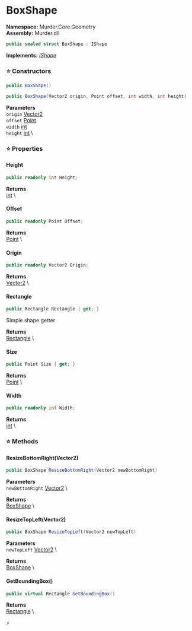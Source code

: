 # BoxShape

**Namespace:** Murder.Core.Geometry \
**Assembly:** Murder.dll

```csharp
public sealed struct BoxShape : IShape
```

**Implements:** _[IShape](/Murder/Core/Geometry/IShape.html)_

### ⭐ Constructors
```csharp
public BoxShape()
```

```csharp
public BoxShape(Vector2 origin, Point offset, int width, int height)
```

**Parameters** \
`origin` [Vector2](/Murder/Core/Geometry/Vector2.html) \
`offset` [Point](/Murder/Core/Geometry/Point.html) \
`width` [int](https://learn.microsoft.com/en-us/dotnet/api/System.Int32?view=net-7.0) \
`height` [int](https://learn.microsoft.com/en-us/dotnet/api/System.Int32?view=net-7.0) \

### ⭐ Properties
#### Height
```csharp
public readonly int Height;
```

**Returns** \
[int](https://learn.microsoft.com/en-us/dotnet/api/System.Int32?view=net-7.0) \
#### Offset
```csharp
public readonly Point Offset;
```

**Returns** \
[Point](/Murder/Core/Geometry/Point.html) \
#### Origin
```csharp
public readonly Vector2 Origin;
```

**Returns** \
[Vector2](/Murder/Core/Geometry/Vector2.html) \
#### Rectangle
```csharp
public Rectangle Rectangle { get; }
```

Simple shape getter

**Returns** \
[Rectangle](/Murder/Core/Geometry/Rectangle.html) \
#### Size
```csharp
public Point Size { get; }
```

**Returns** \
[Point](/Murder/Core/Geometry/Point.html) \
#### Width
```csharp
public readonly int Width;
```

**Returns** \
[int](https://learn.microsoft.com/en-us/dotnet/api/System.Int32?view=net-7.0) \
### ⭐ Methods
#### ResizeBottomRight(Vector2)
```csharp
public BoxShape ResizeBottomRight(Vector2 newBottomRight)
```

**Parameters** \
`newBottomRight` [Vector2](/Murder/Core/Geometry/Vector2.html) \

**Returns** \
[BoxShape](/Murder/Core/Geometry/BoxShape.html) \

#### ResizeTopLeft(Vector2)
```csharp
public BoxShape ResizeTopLeft(Vector2 newTopLeft)
```

**Parameters** \
`newTopLeft` [Vector2](/Murder/Core/Geometry/Vector2.html) \

**Returns** \
[BoxShape](/Murder/Core/Geometry/BoxShape.html) \

#### GetBoundingBox()
```csharp
public virtual Rectangle GetBoundingBox()
```

**Returns** \
[Rectangle](/Murder/Core/Geometry/Rectangle.html) \



⚡